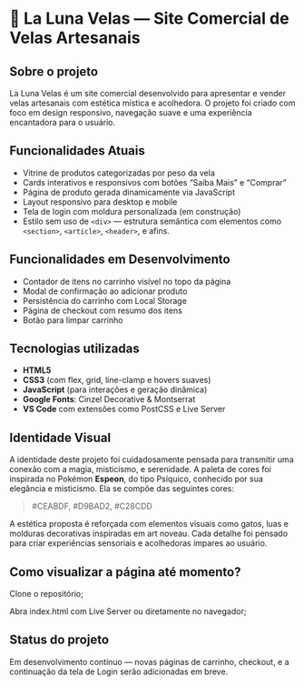 # 🌙 La Luna Velas — Site Comercial de Velas Artesanais

## Sobre o projeto

La Luna Velas é um site comercial desenvolvido para apresentar e vender velas artesanais com estética mística e acolhedora. O projeto foi criado com foco em design responsivo, navegação suave e uma experiência encantadora para o usuário.

## Funcionalidades Atuais

- Vitrine de produtos categorizadas por peso da vela
- Cards interativos e responsivos com botões “Saiba Mais” e “Comprar”
- Página de produto gerada dinamicamente via JavaScript
- Layout responsivo para desktop e mobile
- Tela de login com moldura personalizada (em construção)
- Estilo sem uso de `<div>` — estrutura semântica com elementos como `<section>`, `<article>`, `<header>`, e afins.

## Funcionalidades em Desenvolvimento

- Contador de itens no carrinho visível no topo da página
- Modal de confirmação ao adicionar produto
- Persistência do carrinho com Local Storage
- Página de checkout com resumo dos itens
- Botão para limpar carrinho


## Tecnologias utilizadas

- **HTML5**
- **CSS3** (com flex, grid, line-clamp e hovers suaves)
- **JavaScript** (para interações e geração dinâmica)
- **Google Fonts**: Cinzel Decorative & Montserrat
- **VS Code** com extensões como PostCSS e Live Server

## Identidade Visual
A identidade deste projeto foi cuidadosamente pensada para transmitir uma conexão com a magia, misticismo, e serenidade. A paleta de cores foi inspirada no Pokémon **Espeon**, do tipo Psíquico, conhecido por sua elegância e misticismo. Ela se compõe das seguintes cores:

> #CEABDF, #D9BAD2, #C28CDD

A estética proposta é reforçada com elementos visuais como gatos, luas e molduras decorativas inspiradas em art noveau. Cada detalhe foi pensado para criar experiências sensoriais e acolhedoras ímpares ao usuário.

## Como visualizar a página até momento?
Clone o repositório;

Abra index.html com Live Server ou diretamente no navegador;


## Status do projeto
Em desenvolvimento contínuo — novas páginas de carrinho, checkout, e a continuação da tela de Login serão adicionadas em breve.
